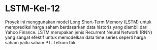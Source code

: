 # LSTM-Kel-12
Proyek ini menggunakan model Long Short-Term Memory (LSTM) untuk memprediksi harga saham berdasarkan data historis yang diambil dari Yahoo Finance. LSTM merupakan jenis Recurrent Neural Network (RNN) yang sangat efektif untuk memodelkan data time series seperti harga saham yaitu saham PT. Telkom tbk

